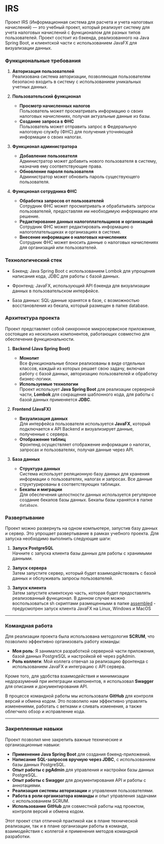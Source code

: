 # IRS
Проект IRS (Информационная система для расчета и учета налоговых начислений) — это учебный проект, который реализует
систему для учета налоговых начислений с функционалом для разных типов пользователей. Проект состоит из бэкенда, 
реализованного на Java Spring Boot, и клиентской части с использованием JavaFX для визуализации данных.

### Функциональные требования

1. **Авторизация пользователей**  
   Реализована система авторизации, позволяющая пользователям безопасно входить в систему с использованием уникальных учетных данных.

2. **Пользовательский функционал**
    - **Просмотр начисленных налогов**  
      Пользователь может просматривать информацию о своих налоговых начислениях, получая актуальные данные из базы.
    - **Создание запроса в ФНС**  
      Пользователь может отправить запрос в Федеральную налоговую службу (ФНС) для получения уточняющей информации о своих налогах.

3. **Функционал администратора**
    - **Добавление пользователя**  
      Администратор может добавить нового пользователя в систему, назначив ему соответствующие права.
    - **Обновление пароля пользователя**  
      Администратор может обновить пароль существующего пользователя.

4. **Функционал сотрудника ФНС**
    - **Обработка запросов от пользователей**  
      Сотрудник ФНС может просматривать и обрабатывать запросы пользователей, предоставляя им необходимую информацию или решение.
    - **Редактирование данных налогоплательщиков и организаций**  
      Сотрудник ФНС может редактировать информацию о налогоплательщиках и организациях в системе.
    - **Внесение информации о налоговых начислениях**  
      Сотрудник ФНС может вносить данные о налоговых начислениях для организаций или пользователей.


### Технологический стек

* Бэкенд: Java Spring Boot с использованием Lombok для упрощения написания кода, JDBC для работы с базой данных.

* Фронтенд: JavaFX, использующий API бэкенда для визуализации данных в пользовательском интерфейсе.

* База данных: SQL-данные хранятся в базе, с возможностью восстановления из бекапа, который размещен в папке database.

### Архитектура проекта

Проект представляет собой синхронное микросервисное приложение, состоящее из нескольких компонентов, работающих 
совместно для обеспечения функциональности.

1. **Backend (Java Spring Boot)**
   - **Монолит**  
     Все функциональные блоки реализованы в виде отдельных классов, каждый из которых решает свою задачу, включая 
     работу с базой данных, авторизацию пользователей и обработку бизнес-логики.
   - **Используемые технологии**  
     Проект использует **Java Spring Boot** для реализации серверной части, **Lombok** для сокращения шаблонного кода, для работы 
     с базой данных применяется **JDBC**.

2. **Frontend (JavaFX)**
   - **Визуализация данных**  
     Для интерфейса пользователя используется **JavaFX**, который подключается к API Backend и визуализирует данные, полученные с сервера.
   - **Отображение таблиц**  
     Фронтенд осуществляет отображение информации о налогах, запросах и пользователях, получая данные через API.

3. **База данных**
   - **Структура данных**  
     Система использует реляционную базу данных для хранения информации о пользователях, налогах и запросах. Все данные структурированы в соответствующих таблицах.
   - **Бекапы и миграции**  
     Для обеспечения целостности данных используется регулярное создание бекапов базы данных. Бекапы базы хранятся в папке `databaze`.

### Развертывание
Проект можно развернуть на одном компьютере, запустив базу данных и сервер. Это упрощает развертывание в рамках учебного
проекта. Для запуска необходимо выполнить следующие шаги:

1. **Запуск PostgreSQL**  
   Начните с запуска клиента базы данных для работы с хранимыми данными.

2. **Запуск сервера**  
   Затем запустите сервер, который будет взаимодействовать с базой данных и обслуживать запросы пользователей.

3. **Запуск клиента**  
      Затем запустите клиентскую часть, которая будет предоставлять реализованный функционал. В данном случае можно воспользоваться sh скриптами размещенными в папке [assembled](https://github.com/lectorem-dev/IRS/tree/main/assembled) - предусмотрен запуск клиента JavaFX на Linux, Windows и MacOS

---

### Командная работа
Для реализации проекта была использована методология **SCRUM**, что позволило эффективно организовать работу команды:

- **Моя роль**: Я занимался разработкой серверной части приложения, базой данных PostgreSQL и настройкой её через pgAdmin.
- **Роль коллеги**: Мой коллега отвечал за реализацию фронтенда с использованием JavaFX и интеграцию с API сервера.

Кроме того, для удобства взаимодействия и минимизации недоразумений при интеграции компонентов, я использовал **Swagger**
для описания и документирования API.

В процессе командной работы мы использовали **GitHub** для контроля версий и обмена кодом. Это позволило нам эффективно 
управлять изменениями, работать с ветками и сливать изменения, а также облегчило обзор и исправление кода.

---

### Закрепленные навыки
Проект позволил мне закрепить важные технические и организационные навыки:

- **Применение Java Spring Boot** для создания бэкенд-приложений.
- **Написание SQL-запросов вручную через JDBC**, с использованием базы данных PostgreSQL.
- **Опыт работы с pgAdmin** для управления и настройки базы данных PostgreSQL.
- **Опыт работы с Swagger** для документирования API и работы с аннотациями.
- **Реализация системы авторизации** и управления пользователями.
- **Работа в роли организатора команды** и опыт управления задачами с использованием SCRUM.
- **Использование GitHub** для совместной работы над проектом, контроля версий и обмена кодом.

Этот проект стал отличной практикой как в плане технической реализации, так и в плане организации работы в команде, 
взаимодействия с коллегой и применения методов командной разработки.
